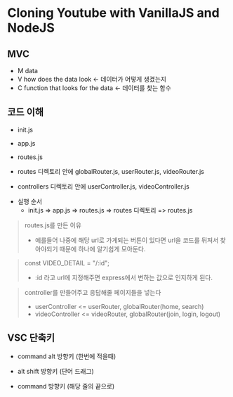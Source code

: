 # Cloning Youtube with VanillaJS and NodeJS

## MVC

* M data  
* V how does the data look <- 데이터가 어떻게 생겼는지  
* C function that looks for the data <- 데이터를 찾는 함수

## 코드 이해

- init.js

- app.js

- routes.js

- routes 디렉토리 안에 globalRouter.js, userRouter.js, videoRouter.js

- controllers 디렉토리 안에 userController.js, videoController.js

* 실행 순서   
   * init.js => app.js => routes.js => routes 디렉토리 => routes.js

>routes.js를 만든 이유  
>* 예를들어 나중에 해당 url로 가게되는 버튼이 있다면 url을 코드를 뒤져서 찾아야되기 때문에 하나에 알기쉽게 모아둔다.

>const VIDEO_DETAIL = "/:id";  
>* :id 라고 url에 지정해주면 express에서 변하는 값으로 인지하게 된다.

>controller를 만들어주고 응답해줄 페이지들을 넣는다  
>* userController <= userRouter, globalRouter(home, search)  
>* videoController <= videoRouter, globalRouter(join, login, logout)

## VSC 단축키

- command alt 방향키 (한번에 적을때)

- alt shift 방향키 (단어 드래그)

- command 방향키 (해당 줄의 끝으로)
